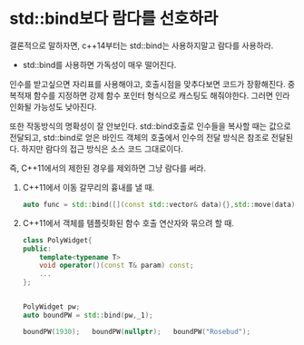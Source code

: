 # std::bind보다 람다를 선호하라

결론적으로 말하자면, c++14부터는 std::bind는 사용하지말고 람다를 사용하라.

- std::bind를 사용하면 가독성이 매우 떨어진다.

인수를 받고싶으면 자리표를 사용해야고, 호출시점을 맞추다보면 코드가 장황해진다. 중복적재 함수를 지정하면 강제 함수 포인터 형식으로 캐스팅도 해줘야한다. 그러면 인라인화될 가능성도 낮아진다.

또한 작동방식의 명확성이 잘 안보인다. std::bind호출로 인수들을 복사할 때는 값으로 전달되고, std::bind로 얻은 바인드 객체의 호출에서 인수의 전달 방식은 참조로 전달된다. 하지만 람다의 접근 방식은 소스 코드 그대로이다.

즉, C++11에서의 제한된 경우를 제외하면 그냥 람다를 써라.

1. C++11에서 이동 갈무리의 흉내를 낼 때. 

   ```c++
   auto func = std::bind([](const std::vector& data){},std::move(data)) );
   ```

   

2. C++11에서 객체를 템플릿화된 함수 호출 연산자와 묶으려 할 때.

   ```c++
   class PolyWidget{
   public:
       template<typename T>
       void operator()(const T& param) const;
       ...
   };
   
   
   PolyWidget pw;
   auto boundPW = std::bind(pw,_1);
   
   boundPW(1930);	boundPW(nullptr);	boundPW("Rosebud");
   ```

   

